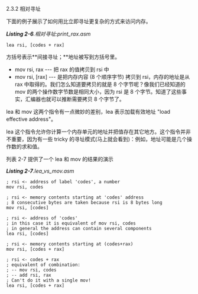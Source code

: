 2.3.2 相对寻址

下面的例子展示了如何用比立即寻址更复杂的方式来访问内存。

_**Listing 2-6**.相对寻址:print\_rax.asm_

```
lea rsi, [codes + rax]
```

方括号表示**间接寻址；**地址被写到方括号里。

* mov rsi, rax --- 把 rax 的值拷贝到 rsi 中
* mov rsi, \[rax\] --- 是把内存内容 \(8 个顺序字节\) 拷贝到 rsi，内存的地址是从 rax 中取得的。我们怎么知道要拷贝的就是 8 个字节呢？像我们已经知道的 mov 的两个操作数字节数是相同大小，因为 rsi 是 8 个字节。知道了这些事实，汇编器也就可以推断需要拷贝 8 个字节了。

lea 和 mov 这两个指令有一点微妙的差别，lea 表示加载有效地址 "load effective address"。

lea 这个指令允许你计算一个内存单元的地址并把值存在其它地方。这个指令并非不重要，因为有一些 tricky 的寻址模式\(马上就会看到\)：例如，地址可能是几个操作数的求和值。

列表 2-7 提供了一个 lea 和 mov 的结果的演示

_**Listing 2-7**.lea\_vs\_mov.asm_

```
; rsi <- address of label 'codes', a number
mov rsi, codes

; rsi <- memory contents starting at 'codes' address
; 8 consecutive bytes are taken because rsi is 8 bytes long
mov rsi, [codes]

; rsi <- address of 'codes'
; in this case it is equivalent of mov rsi, codes
; in general the address can contain several components
lea rsi, [codes]

; rsi <- memory contents starting at (codes+rax)
mov rsi, [codes + rax]

; rsi <- codes + rax
; equivalent of combination:
; -- mov rsi, codes
; -- add rsi, rax
; Can't do it with a single mov!
lea rsi, [codes + rax]
```



